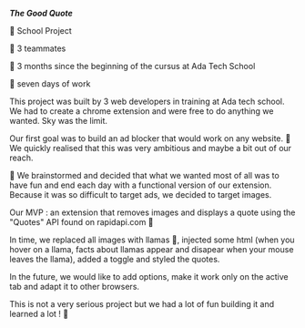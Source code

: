 ***The Good Quote***

:school_satchel: School Project

:martial_arts_uniform: 3 teammates

:checkered_flag: 3 months since the beginning of the cursus at Ada Tech School

:calendar: seven days of work


This project was built by 3 web developers in training at Ada tech school. We had to create a chrome extension and were free to do anything we wanted. Sky was the limit.

Our first goal was to build an ad blocker that would work on any website. 🎯 We quickly realised that this was very ambitious and maybe a bit out of our reach.

🧠 We brainstormed and decided that what we wanted most of all was to have fun and end each day with a functional version of our extension. Because it was so difficult to target ads, we decided to target images.

Our MVP : an extension that removes images and displays a quote using the "Quotes" API found on rapidapi.com 📜

In time, we replaced all images with llamas 🦙, injected some html (when you hover on a llama, facts about llamas appear and disapear when your mouse leaves the llama), added a toggle and styled the quotes.

In the future, we would like to add options, make it work only on the active tab and adapt it to other browsers.

This is not a very serious project but we had a lot of fun building it and learned a lot ! 🎉
